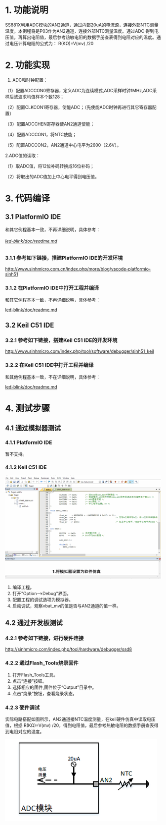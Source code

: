 # 1. 功能说明
SS881X利用ADC模块的AN2通道，通过内部20uA的电流源，连接外部NTC测量温度。本例程将是P03作为AN2通道，连接外部NTC测量温度。通过ADC 得到电压值，再算出电阻值，最后参考热敏电阻的数据手册查表得到电阻对应的温度。通过电压计算电阻的公式为： R(KΩ)=V(mv) /20

# 2. 功能实现

1. ADC和时钟配置：

（1）配置ADCCON0寄存器，定义ADC为连续模式,ADC采样时钟1MHz,ADC采样后滤波求均值样本个数128；

（2）配置CLKCON1寄存器，使能ADC；（先使能ADC时钟再进行其它寄存器配置）

（3）配置ADCCHEN寄存器使AN2通道使能；

（4）配置ADCCON1，将NTC使能；

（5）配置ADCCON2，AN2通道中心电平为2600（2.6V）。

2.ADC值的读取：

（1）取ADC值，将12位补码转换成16位补码；

（2）将取出的ADC值加上中心电平得到电压值。

# 3. 代码编译

## 3.1 PlatformIO IDE

和其它例程基本一致，不再详细说明，具体参考：

###### [led-blink/doc/readme.md](../../led-blink/doc/readme.md)

### 3.1.1 参考如下链接，搭建PlatformIO IDE的开发环境

http://www.sinhmicro.com.cn/index.php/more/blog/vscode-platformio-sinh51

### 3.1.2 在PlatformIO IDE中打开工程并编译

和其它例程基本一致，不再详细说明，具体参考：

[led-blink/doc/readme.md](../../led-blink/doc/readme.md)

## 3.2 Keil C51 IDE

### 3.2.1 参考如下链接，搭建Keil C51 IDE的开发环境

http://www.sinhmicro.com/index.php/tool/software/debugger/sinh51_keil

### 3.2.2 在Keil C51 IDE中打开工程并编译

和其他例程基本一致，不在详细说明，具体参考：

[led-blink/doc/readme.md](../../led-blink/doc/readme.md)

# 4. 测试步骤

## 4.1 通过模拟器测试
### 4.1.1 PlatformIO IDE

暂不支持。

### 4.1.2 Keil C51 IDE

![image](./adc-ntc-sample-simulator.gif)

1. 编译工程。
2. 打开"Option-->Debug"界面。
3. 配置工程的调试选项为模拟器。
4. 启动调试，观察vbat_mv的值是否与AN2通道的值一样。

## 4.2 通过开发板测试

### 4.2.1 参考如下链接，进行硬件连接

http://sinhmicro.com/index.php/tool/hardware/debugger/ssd8

### 4.2.2 通过Flash_Tools烧录固件

1. 打开Flash_Tools工具。
2. 点击“连接”按钮。
3. 选择相应的固件,固件位于“Output”目录中。
4. 点击“烧录”按钮，查看烧录状态。

### 4.2.3 硬件调试

实际电路搭配如图所示，AN2通道接NTC温度测量，在keil硬件仿真中读取电压值，根据 R(KΩ)=V(mv) /20，得到电阻值，最后参考热敏电阻的数据手册查表得到电阻对应的温度。

![image](./adc-ntc-sample-schematic.gif)

